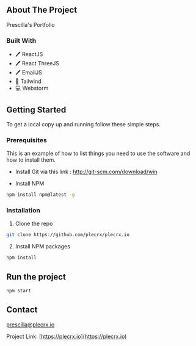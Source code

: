 ## About The Project

Prescilla's Portfolio

### Built With

* 🖊️ ReactJS
* 🖊️ React ThreeJS
* 🖊️ EmailJS
* 🐙 Tailwind
* 💻 Webstorm

<!-- GETTING STARTED -->
## Getting Started

To get a local copy up and running follow these simple steps.

### Prerequisites

This is an example of how to list things you need to use the software and how to install them.
* Install Git via this link : http://git-scm.com/download/win

* Install NPM
```sh
npm install npm@latest -g
```

### Installation
 
1. Clone the repo
```sh
git clone https://github.com/plecrx/plecrx.io
```
2. Install NPM packages 
```sh
npm install
```

## Run the project
```sh
npm start
```

<!-- CONTACT -->
## Contact

prescilla@plecrx.io

Project Link: [https://plecrx.io](https://plecrx.io)
